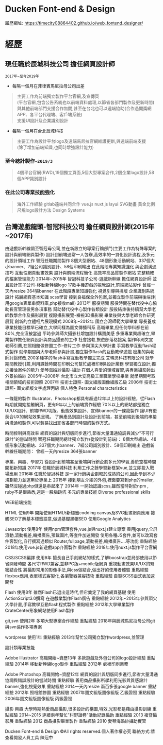 # Ducken Font-end & Design
履歷網址:
https://timecity08864402.github.io/web_fontend_designer/


# 經歷

## 現任職於辰城科技公司	擔任網頁設計師
`2017年~至今2019年`

* 每隔一個月在菲律賓馬尼拉母公司出差
>主要工作為前端獨立製作平台官網,及宣傳頁 <br>
>(平台官網,包含公告系統也以前端資料處理,以節省各部門製作及更新時間) <br>
>與其他前端部門支援合作無間,甚至在台北也可以遠端協助(合作過開獎網APP、各平台代理端、客戶端系統) <br>
>支援UI設計及企業識別設計 <br>
* 每隔一個月在台北辰城科技
>主要工作為設計平台logo及遠端馬尼拉官網維護更新,與遠端前端支援  <br>
>(除了增加前端知識,也同時增強設計能力) <br>

### 至今總計製作`~2019/3`

>4個平台官網(RWD),19個獨立頁面,5個大型專案合作,2個企業logo設計,58個APP識別設計
### 在此公司專業技能強化
>海外工作經驗 gitlab遠端共同合作 vue.js nuxt.js layui SVG動畫 黃金比例尺規logo設計方法 Design Systems


## 台灣遊戲龍頭-智冠科技公司 擔任網頁設計師(2015年~2017年)
由遊戲新幹線調至智冠母公司,並在新設立的專案行銷部門(主要工作為特殊專案的設計與前端網頁製作)
設計到前端通常一人包辦,高效率的一貫化設計流程,及多元的設計領域工作 
智冠任職期間製作
8個大型網站、48個形象活動網站、337個大小banner、7組公司識別設計、58個印刷輸出
在此階段專業知識強化
與企劃溝通技巧 互動性網頁動畫效果 設計與前端流程簡化 高效率高品質製作網站 完整精確的檔案管理能力
2014年~2015年
智冠科技子公司-遊戲新幹線 擔任網頁設計師
並且設計其子公司-移動新幹線logo 
17款手機遊戲的視覺設計,前端網站製作
曾經一天內resize 364張banner
在此階段專業知識強化
視覺引導與排版 企業識別系統設計 拓展網頁基本知識 scss學習
接到良福保全外包案,並獨立製作前端與後端(利用google表單串資料庫,php接收mail) 
2013年
服役期間
服役時間在替代役中心協助長官管理役男各項事務
幫助替代役中心製作各類設計
服役結束後持續幫大學老師教學合作及攝影展覽
複際攝影展覽-裸視3D攝影展
畢業後與大學老師合作研究展覽
創新的立體相片展現模式 
2008年~2012年
國立台灣師範大學畢業
專長養成
專業技能目標早已確立,大學同樣為圖文傳播科系
高職畢業,但任何學科都在前80%,完全沒被當過
平時參與師大攝影社增加設計構圖美感
多重專業興趣確立,畢業製作擔任網頁設計與商品攝影的工作
社會接軌
旅遊部落格接案,製作印刷文宣
老師引薦,在照相館做修圖工作-修片工作
參與頂尖大學計畫
手寫教學互動flash程式製作
就學期間與大學老師參與計畫,獨立製作flash的互動教學遊戲
密集的與老師討論修改,200多種字的flash手寫互動教學獨立完成
艾瑪思科技有限公司
就學期間教授引薦,利用課餘時間在印刷公司幫忙處裡印刷&設計業務
學習獨立設計,獨立接洽案件的能力
愛琴海婚紗攝影-攝助
在個人喜愛的領域實習,與專業攝影師出外景拍婚紗
2005年~2008年
台北市立大安高級工業職業學校畢業
就學期間考取相關領域的技術證照
2007年 技術士證照- 圖文組版圖像組版乙級
2006年 技術士證照- 圖文組版文字處理丙級
個人特色
Personal characteristics

一條龍的製作
Illustrator、Photoshop都具有超過12年以上的設計經驗，從Flash時期就開始接觸網頁，更有9年以上的前端實作經驗
70%以上的網站都是獨立UI/UX設計、前端RWD切版、動態效果設計、宣傳banner的一條龍製作
讓UI有更契合UX的網站效果呈現。
了解產品到設計及設計到前端，甚至前端到後端的串接與溝通和製作,可以輕易找出節省各部門時間的製作方式。

時間控制與高效率
網頁的設計與切版同步進行,節省大量溝通協調與減少"不可行設計"的嘗試時間
智冠任職期間總計獨立製作(從設計到前端)：
8個大型網站、48個形象活動網站、337個大小banner、7組公司識別設計、58個印刷輸出
遊戲新幹線任職期間：
曾經一天內resize 364張banner

專業、興趣、學習力
從設計到前端甚至後端與行銷企劃多元的學習,善於空檔時間開拓新知識
2017年 任職於辰城科技 利用工作之餘學習新框架vue,並立即投入戰場應用
2016年 任職於智冠科技 是一家行銷與企劃較於成熟的公司,因此學到不少規劃能力並運用於專業上
2015年 接到朋友介紹的外包,裡面要寫到php的mailer,雖然沒碰過php但還是串起來了
2014年 一開始認識scss,雖然當時對於npm , ruby不是很熟悉,還是一股腦跳坑
多元的專業技能
Diverse professional skills

WEB前端技能

HTML 使用9年
開始使用HTML5新標籤codding
canvas及SVG動畫網頁應用
接觸SEO了解基本標籤語意,做過基礎黑帽SEO
使用Google Analytics

Javascript 使用8年
使用npm管理套件,vue.js與nuxt.js建立專案
善用jquery,全屏滾動,滾動視差,輪播廣告,預載圖片,等套件加速開發
使用各種JS套件,並可以改寫套件客製化,自行撰寫過類似 Router,fullpage,滾動視差,輪播廣告....等功能
重點經驗 2018年使用vue.js新遊戲app介面製作
重點經驗 2018年使用nuxt.js製作平台官網

CSS/SCSS編譯 使用9年
擅長自己手刻網站的樣式,了解boostrap並局部使用以節省開發時間
各尺寸RWD兼容,並非PC版+mobile版網頁
重視動畫效果UI/UX的緊密結合性
將攝影常用的影像手法,與css做結合,做出好的使用者體驗
重點經驗 flexbox應用,表單樣式客製化,各瀏覽器兼容技術
重點經驗 自製SCSS函式表加速開發

Flash 使用8年
雖然Flash已退出這時代,但它奠定了我的網頁基礎
使用ActionScript3.0撰寫
在遊戲業製作Flash廣告
重點經驗 2012年~2013年參與頂尖大學計畫,手寫教學互動flash程式製作
重點經驗 2012年大學畢業製作CrateCenter形象網站使用Flash製作

git,svn 使用2年
多項大型專案合作經驗
重點經驗 2018年與辰城馬尼拉母公司git與svn協作多項專案

wordpress 使用1年
重點經驗 2013年幫忙公司獨立製作wordpress,並管理


設計類專業技能

Adobe Illustrator 高職開始~資歷13年
多款遊戲及外包公司的logo設計經驗
重點經驗 2014年 移動新幹線logo製作
重點經驗 2012年 處裡印刷業務

Adobe Photoshop 高職開始~資歷12年
網頁的設計與切版同步進行,節省大量溝通協調與錯誤設計的嘗試時間
重點經驗 善用商品攝影所學利用光影與質感設計banner,強化視覺效果
重點經驗 2014一天內resize 兩百多張google banner
重點經驗 2012年 照相館修圖
重點經驗 2007年圖文組版圖像組版 乙級證照
重點經驗 2006年圖文組版圖像組版 丙級證照

攝影 興趣
大學時期熱愛商品攝影,很多設計的構圖,特效,光影都是藉由攝影訓練
重點經驗 2014~2015 連續兩年幫忙"村野證卷"活動紀錄攝助
重點經驗 2013 複暨攝影展
重點經驗 2012 商品攝影畢業製作
重點經驗 2010 愛琴海婚紗攝助實習

Ducken Font-end & Design
©All rights reserved.個人著作權必究
聯絡方式:請查看開發人員工具
陳冠中